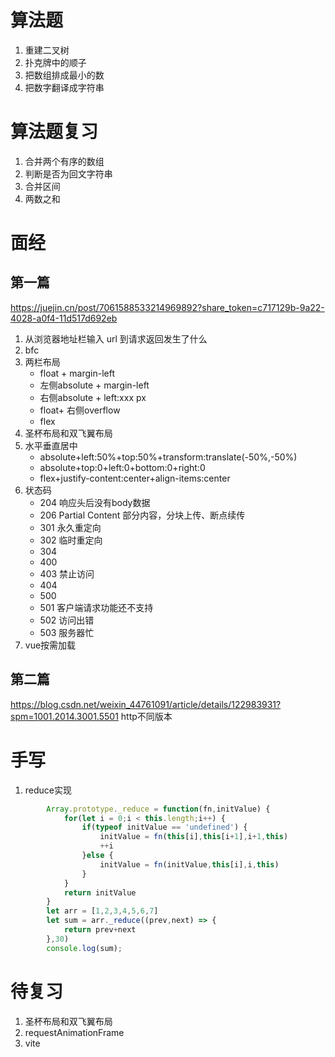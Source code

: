 # 算法题
1. 重建二叉树
2. 扑克牌中的顺子
3. 把数组排成最小的数
4. 把数字翻译成字符串

# 算法题复习
1. 合并两个有序的数组
2. 判断是否为回文字符串
3. 合并区间
4. 两数之和

# 面经
## 第一篇
https://juejin.cn/post/7061588533214969892?share_token=c717129b-9a22-4028-a0f4-11d517d692eb
1. 从浏览器地址栏输入 url 到请求返回发生了什么
2. bfc
3. 两栏布局
    - float + margin-left
    - 左侧absolute + margin-left
    - 右侧absolute + left:xxx px
    - float+ 右侧overflow
    - flex
4. 圣杯布局和双飞翼布局
5. 水平垂直居中
    - absolute+left:50%+top:50%+transform:translate(-50%,-50%)
    - absolute+top:0+left:0+bottom:0+right:0
    - flex+justify-content:center+align-items:center
6. 状态码
    - 204   响应头后没有body数据
    - 206   Partial Content 部分内容，分块上传、断点续传
    - 301   永久重定向
    - 302   临时重定向
    - 304
    - 400
    - 403   禁止访问
    - 404
    - 500
    - 501   客户端请求功能还不支持
    - 502   访问出错
    - 503   服务器忙
7. vue按需加载

## 第二篇
https://blog.csdn.net/weixin_44761091/article/details/122983931?spm=1001.2014.3001.5501  http不同版本

# 手写
1. reduce实现
```js
        Array.prototype._reduce = function(fn,initValue) {
            for(let i = 0;i < this.length;i++) {
                if(typeof initValue == 'undefined') {
                    initValue = fn(this[i],this[i+1],i+1,this)
                    ++i
                }else {
                    initValue = fn(initValue,this[i],i,this)
                }
            }
            return initValue
        }
        let arr = [1,2,3,4,5,6,7]
        let sum = arr._reduce((prev,next) => {
            return prev+next
        },30)
        console.log(sum);
```
# 待复习
1. 圣杯布局和双飞翼布局
2. requestAnimationFrame
3. vite